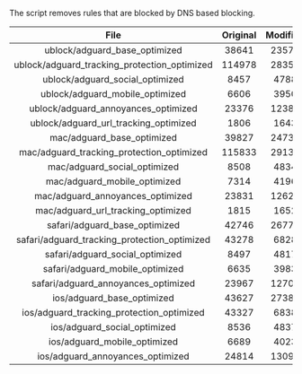 The script removes rules that are blocked by DNS based blocking.


| File | Original | Modified |
|:----:|:-----:|:-----:|
| ublock/adguard_base_optimized | 38641 | 23575 |
| ublock/adguard_tracking_protection_optimized | 114978 | 28354 |
| ublock/adguard_social_optimized | 8457 | 4788 |
| ublock/adguard_mobile_optimized | 6606 | 3950 |
| ublock/adguard_annoyances_optimized | 23376 | 12389 |
| ublock/adguard_url_tracking_optimized | 1806 | 1643 |
| mac/adguard_base_optimized | 39827 | 24738 |
| mac/adguard_tracking_protection_optimized | 115833 | 29134 |
| mac/adguard_social_optimized | 8508 | 4834 |
| mac/adguard_mobile_optimized | 7314 | 4196 |
| mac/adguard_annoyances_optimized | 23831 | 12621 |
| mac/adguard_url_tracking_optimized | 1815 | 1652 |
| safari/adguard_base_optimized | 42746 | 26771 |
| safari/adguard_tracking_protection_optimized | 43278 | 6828 |
| safari/adguard_social_optimized | 8497 | 4817 |
| safari/adguard_mobile_optimized | 6635 | 3983 |
| safari/adguard_annoyances_optimized | 23967 | 12700 |
| ios/adguard_base_optimized | 43627 | 27387 |
| ios/adguard_tracking_protection_optimized | 43327 | 6838 |
| ios/adguard_social_optimized | 8536 | 4837 |
| ios/adguard_mobile_optimized | 6689 | 4023 |
| ios/adguard_annoyances_optimized | 24814 | 13092 |